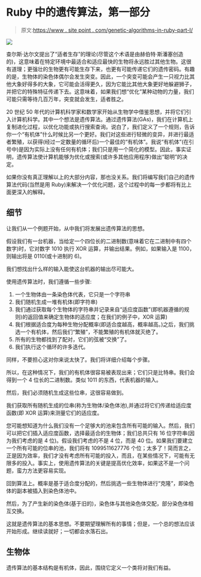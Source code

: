 # Ruby 中的遗传算法，第一部分

> 原文:[https://www . site point . com/genetic-algorithms-in-ruby-part-I/](https://www.sitepoint.com/genetic-algorithms-in-ruby-part-i/)

![](../Images/f05b8ec1b879f3b84847e459e79cd0fc.png)

查尔斯·达尔文提出了“适者生存”的理论(尽管这个术语是由赫伯特·斯潘塞创造的)，这意味着在特定环境中最适合和适应最快的生物将永远胜过其他生物。这很有道理；更强壮的生物更有可能生存下来，也更有可能传递它们的遗传密码。有趣的是，生物体的染色体偶尔会发生突变。因此，一个突变可能会产生一只视力比其他大象好得多的大象，它可能会活得更久，因为它能比其他大象更好地躲避狮子，并把它的特殊特征传递下去。这意味着，如果我们想“优化”某种动物的力量，我们可能只需等待几百万年，突变就会发生，适者胜之。

20 世纪 50 年代的计算机科学家和数学家开始从生物学中借鉴思想，并将它们引入计算机科学。其中一个想法是遗传算法。通过遗传算法(GAs)，我们在计算机上复制进化过程，以优化功能或执行搜索查询。说白了，我们定义了一个规则，告诉你一个“有机体”什么时候比另一个更好。我们对这些进行轻微的变异，并进行最适者繁殖，以获得(经过一定数量的循环后)一个最佳的“有机体”。我说“有机体”(在引号中)是因为实际上没有任何有机体；我们只是用一个简化的模型。因此，事实证明，遗传算法使计算机能够为优化或搜索(或许多其他应用程序)做出“聪明”的决定。

如果你没有真正理解以上的大部分内容，那也没关系。我们将编写我们自己的遗传算法代码(当然是用 Ruby)来解决一个优化问题，这个过程中的每一步都将有比上面更深入的解释。

## 细节

让我们从一个例题开始，从中我们将发展出遗传算法的思想。

假设我们有一台机器，当给定一个四位长的二进制数(意味着它在二进制中有四个数字)时，它对数字 1010 执行 XOR 运算，并输出结果。例如，如果输入是 1100，则输出将是 0110(或十进制的 6)。

我们想找出什么样的输入能使这台机器的输出尽可能大。

使用遗传算法时，我们遵循一些步骤:

1.  一个生物体由一条染色体代表，它只是一个字符串
2.  我们随机生成一堆有机体(即字符串)
3.  我们通过获取每个生物体的字符串并记录来自“适应度函数”(即机器遵循的规则)的返回值来确定生物体的适应度；在我们的例子中，XOR 运算)
4.  我们根据适合度为每种生物分配概率(即适合度越高，概率越高。)之后，我们挑选一个有机体，然后我们“繁殖”，不能繁殖的有机体就灭绝了。
5.  所有的生物都找到了配对，它们的弦被“交换”了。
6.  我们执行这个循环的许多迭代。

同样，不要担心这对你来说太快了。我们将详细介绍每个步骤。

所以，在这种情况下，我们的有机体很容易被表现出来；它们只是比特串。我们会得到一个 4 位长的二进制数。类似 1011 的东西，代表机器的输入。

然后，我们必须随机生成这些位串，这很容易做到。

我们获取所有随机生成的位串(称为生物体/染色体池),并通过将它们传递给适应度函数(即 XOR 运算)来测量它们的适应度。

您可能想知道为什么我们没有一个足够大的池来包含所有可能的输入。然后，我们可以把它们插入适应度函数，选择最适合的生物体；我们总共只有 16 位字符串(因为我们考虑的是 4 位)。假设我们考虑的不是 4 位，而是 40 位。如果我们要建立一个所有可能的位串的池，我们将有 1099511627776 个位；太多了！简而言之，正是因为效率，我们才没有考虑所有可能的投入，而且，在某些情况下，可能有无限多的投入。事实上，使用遗传算法的关键是提高优化效率，如果这不是一个问题，蛮力方法更容易实现。

回到算法上。概率是基于适合度分配的，然后挑选一些生物体进行“克隆”，即染色体的副本被插入到染色体池中。

然后，为了产生新的染色体(基于旧的)，染色体与其他染色体交配，部分染色体相互交换。

这就是遗传算法的基本思想。不要期望理解所有的事情；但是，一个总的想法应该开始形成。继续读就好；一切都会水落石出。

## 生物体

遗传算法的基本结构是有机体，因此，围绕它定义一个类将对我们有益。